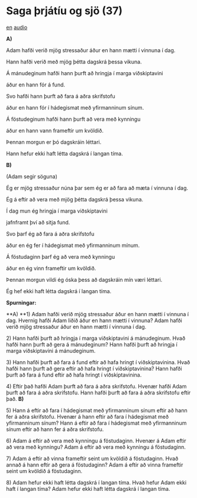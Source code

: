 # Saga þrjátíu og sjö (37)

[en](../en/story_37.md)
[audio](../audio/story_37.mp3)

**A)**

Adam hafði verið mjög stressaður áður en hann mætti í vinnuna í dag.

Hann hafði verið með mjög þétta dagskrá þessa vikuna.

Á mánudeginum hafði hann þurft að hringja í marga viðskiptavini

áður en hann fór á fund.

Svo hafði hann þurft að fara á aðra skrifstofu

áður en hann fór í hádegismat með yfirmanninum sínum.

Á föstudeginum hafði hann þurft að vera með kynningu

áður en hann vann frameftir um kvöldið.

Þennan morgun er þó dagskráin léttari.

Hann hefur ekki haft létta dagskrá í langan tíma.

**B)**

(Adam segir söguna)

Ég er mjög stressaður núna þar sem ég er að fara að mæta í vinnuna í
dag.

Ég á eftir að vera með mjög þétta dagskrá þessa vikuna.

Í dag mun ég hringja í marga viðskiptavini

jafnframt því að sitja fund.

Svo þarf ég að fara á aðra skrifstofu

áður en ég fer í hádegismat með yfirmanninum mínum.

Á föstudaginn þarf ég að vera með kynningu

áður en ég vinn frameftir um kvöldið.

Þennan morgun vildi ég óska þess að dagskráin mín væri léttari.

Ég hef ekki haft létta dagskrá í langan tíma.

**Spurningar:**

**A)
**1) Adam hafði verið mjög stressaður áður en hann mætti í vinnuna í
dag. Hvernig hafði Adam liðið áður en hann mætti í vinnuna? Adam hafði
verið mjög stressaður áður en hann mætti í vinnuna í dag.

2\) Hann hafði þurft að hringja í marga viðskiptavini á mánudeginum.
Hvað hafði hann þurft að gera á mánudeginum? Hann hafði þurft að hringja
í marga viðskiptavini á mánudeginum.

3\) Hann hafði þurft að fara á fund eftir að hafa hringt í
viðskiptavinina. Hvað hafði hann þurft að gera eftir að hafa hringt í
viðskiptavinina? Hann hafði þurft að fara á fund eftir að hafa hringt í
viðskiptavinina.

4\) Eftir það hafði Adam þurft að fara á aðra skrifstofu. Hvenær hafði
Adam þurft að fara á aðra skrifstofu. Hann hafði þurft að fara á aðra
skrifstofu eftir það.
**B)**

5\) Hann á eftir að fara í hádegismat með yfirmanninum sínum eftir að
hann fer á aðra skrifstofu. Hvenær á hann eftir að fara í hádegismat með
yfirmanninum sínum? Hann á eftir að fara í hádegismat með yfirmanninum
sínum eftir að hann fer á aðra skrifstofu.

6\) Adam á eftir að vera með kynningu á föstudaginn. Hvenær á Adam eftir
að vera með kynningu? Adam á eftir að vera með kynningu á föstudaginn.

7\) Adam á eftir að vinna frameftir seint um kvöldið á föstudaginn. Hvað
annað á hann eftir að gera á föstudaginn? Adam á eftir að vinna
frameftir seint um kvöldið á föstudaginn.

8\) Adam hefur ekki haft létta dagskrá í langan tíma. Hvað hefur Adam
ekki haft í langan tíma? Adam hefur ekki haft létta dagskrá í langan
tíma.

